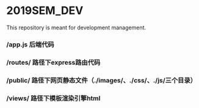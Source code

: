 # 2019SEM_DEV
This repository is meant for development management.

### /app.js 后端代码
### /routes/ 路径下express路由代码
### /public/ 路径下网页静态文件（./images/、./css/、./js/三个目录）
### /views/ 路径下模板渲染引擎html
